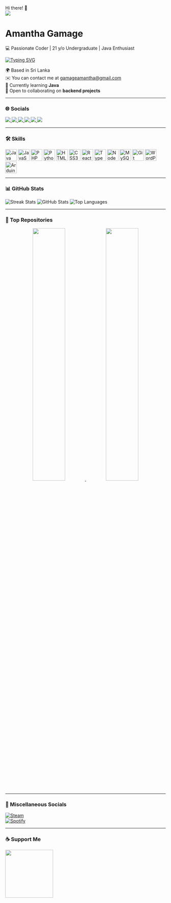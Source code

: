 Hi there! 👋  
![](https://user-images.githubusercontent.com/18350557/176309783-0785949b-9127-417c-8b55-ab5a4333674e.gif)  

# Amantha Gamage  
💻 Passionate Coder | 21 y/o Undergraduate | Java Enthusiast  

[![Typing SVG](https://readme-typing-svg.herokuapp.com?font=Fira+Code&size=24&pause=1000&color=10B981&width=435&lines=Hi+there!+I'm+Amantha+Gamage;Passionate+about+Coding;Learning+Java+%26+Backend+Dev)](https://git.io/typing-svg)

🌍  Based in Sri Lanka  
✉️  You can contact me at [gamageamantha@gmail.com](mailto:gamageamantha@gmail.com) <br>
🧠  Currently learning **Java**  
🤝  Open to collaborating on **backend projects**  

---

### 🌐 Socials
<p align="left">
  <a href="https://discord.com/users/472797200028794912" target="_blank">
    <img src="https://img.shields.io/badge/Discord-%235865F2.svg?style=for-the-badge&logo=discord&logoColor=white"/>
  </a>
  <a href="https://www.facebook.com/ami.gamage.69" target="_blank">
    <img src="https://img.shields.io/badge/Facebook-%231877F2.svg?style=for-the-badge&logo=facebook&logoColor=white"/>
  </a>
  <a href="https://www.github.com/AmiChanDev" target="_blank">
    <img src="https://img.shields.io/badge/GitHub-%23121011.svg?style=for-the-badge&logo=github&logoColor=white"/>
  </a>
  <a href="https://www.instagram.com/amichan6.9" target="_blank">
    <img src="https://img.shields.io/badge/Instagram-%23E4405F.svg?style=for-the-badge&logo=instagram&logoColor=white"/>
  </a>
  <a href="https://www.linkedin.com/in/amantha-gamage-367955257" target="_blank">
    <img src="https://img.shields.io/badge/LinkedIn-%230A66C2.svg?style=for-the-badge&logo=linkedin&logoColor=white"/>
  </a>
  <a href="https://www.youtube.com/@AmiG" target="_blank">
    <img src="https://img.shields.io/badge/YouTube-%23FF0000.svg?style=for-the-badge&logo=youtube&logoColor=white"/>
  </a>
</p>

---

### 🛠 Skills
<p align="left">
<img src="https://raw.githubusercontent.com/danielcranney/readme-generator/main/public/icons/skills/java-colored.svg" width="36" height="36" alt="Java"/>
<img src="https://raw.githubusercontent.com/danielcranney/readme-generator/main/public/icons/skills/javascript-colored.svg" width="36" height="36" alt="JavaScript"/>
<img src="https://raw.githubusercontent.com/danielcranney/readme-generator/main/public/icons/skills/php-colored.svg" width="36" height="36" alt="PHP"/>
<img src="https://raw.githubusercontent.com/danielcranney/readme-generator/main/public/icons/skills/python-colored.svg" width="36" height="36" alt="Python"/>
<img src="https://raw.githubusercontent.com/danielcranney/readme-generator/main/public/icons/skills/html5-colored.svg" width="36" height="36" alt="HTML5"/>
<img src="https://raw.githubusercontent.com/danielcranney/readme-generator/main/public/icons/skills/css3-colored.svg" width="36" height="36" alt="CSS3"/>
<img src="https://raw.githubusercontent.com/danielcranney/readme-generator/main/public/icons/skills/react-colored.svg" width="36" height="36" alt="React"/>
<img src="https://raw.githubusercontent.com/danielcranney/readme-generator/main/public/icons/skills/typescript-colored.svg" width="36" height="36" alt="TypeScript"/>
<img src="https://raw.githubusercontent.com/danielcranney/readme-generator/main/public/icons/skills/nodejs-colored.svg" width="36" height="36" alt="NodeJS"/>
<img src="https://raw.githubusercontent.com/danielcranney/readme-generator/main/public/icons/skills/mysql-colored.svg" width="36" height="36" alt="MySQL"/>
<img src="https://raw.githubusercontent.com/danielcranney/readme-generator/main/public/icons/skills/git-colored.svg" width="36" height="36" alt="Git"/>
<img src="https://raw.githubusercontent.com/danielcranney/readme-generator/main/public/icons/skills/wordpress-colored.svg" width="36" height="36" alt="WordPress"/>
<img src="https://raw.githubusercontent.com/danielcranney/readme-generator/main/public/icons/skills/arduino-colored.svg" width="36" height="36" alt="Arduino"/>
</p>

---

### 📊 GitHub Stats
<p>
    <img src="https://github-readme-streak-stats.herokuapp.com/?user=AmiChanDev&theme=dark" alt="Streak Stats"/>
  <img src="https://github-readme-stats.vercel.app/api?username=AmiChanDev&show_icons=true&theme=dark" alt="GitHub Stats"/>
  <img src="https://github-readme-stats.vercel.app/api/top-langs/?username=AmiChanDev&layout=compact&theme=dark" alt="Top Languages"/>
</p>

---

### 📌 Top Repositories
<p align="center">
  <a href="https://github.com/AmiChanDev/expense-tracker">
    <img width="45%" src="https://github-readme-stats.vercel.app/api/pin/?username=AmiChanDev&repo=expense-tracker&theme=dark"/>
  </a>
  <a href="https://github.com/AmiChanDev/rest-api-project">
    <img width="45%" src="https://github-readme-stats.vercel.app/api/pin/?username=AmiChanDev&repo=rest-api-project&theme=dark"/>
  </a>
</p>

---

### 🎵 Miscellaneous Socials
[![Steam](https://img.shields.io/badge/Steam-000000.svg?style=for-the-badge&logo=steam&logoColor=white)](https://steamcommunity.com/id/amichan69/)  
[![Spotify](https://img.shields.io/badge/Spotify-1ED760.svg?style=for-the-badge&logo=spotify&logoColor=white)](https://open.spotify.com/user/31relo55kt6bx5eorjfab5htuqsu?si=e41d6354f45a4a3f)

---

### ☕ Support Me
<a href="https://www.buymeacoffee.com/AmiChan">
  <img src="https://cdn.buymeacoffee.com/buttons/v2/default-yellow.png" width="150"/>
</a>
